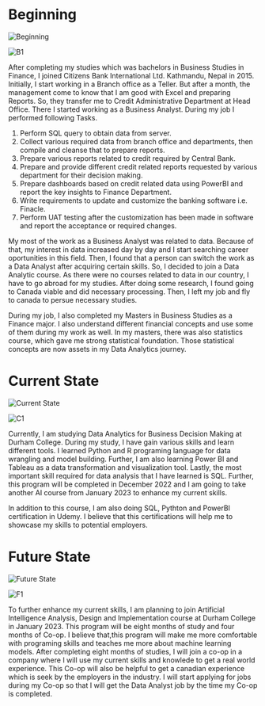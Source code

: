 # Beginning
![Beginning](https://user-images.githubusercontent.com/109762085/206873012-6889ea1a-db05-4b36-8f2c-e84bed571f75.jpg)

![B1](https://user-images.githubusercontent.com/109762085/206873032-2e6d006e-2562-4a13-ac92-6dfbe2b29ed2.jpg)

After completing my studies which was bachelors in Business Studies in Finance, I joined Citizens Bank International Ltd. Kathmandu, Nepal in 2015. Initially, I start working in a Branch office as a Teller. But after a month, the management come to know that I am good with Excel and preparing Reports. So, they transfer me to Credit Administrative Department at Head Office. There I started working as a Business Analyst. During my job I performed following Tasks.

1. Perform SQL query to obtain data from server.
2. Collect various required data from branch office and departments, then compile and cleanse that to prepare reports.
3. Prepare various reports related to credit required by Central Bank.
4. Prepare and provide different credit related reports requested by various department for their decision making.
5. Prepare dashboards based on credit related data using PowerBI and report the key insights to Finance Department.
6. Write requirements to update and customize the banking software i.e. Finacle.
7. Perform UAT testing after the customization has been made in software and report the acceptance or required changes.

My most of the work as a Business Analyst was related to data. Because of that, my interest in data increased day by day and I start searching career oportunities in this field. Then, I found that a person can switch the work as a Data Analyst after acquiring certain skills. So, I decided to join a Data Analytic course. As there were no courses related to data in our country, I have to go abroad for my studies. After doing some research, I found going to Canada viable and did necessary processing. Then, I left my job and fly to canada to persue necessary studies.

During my job, I also completed my Masters in Business Studies as a Finance major. I also understand different financial concepts and use some of them during my work as well. In my masters, there was also statistics course, which gave me strong statistical foundation. Those statistical concepts are now assets in my Data Analytics journey.

# Current State

![Current State](https://user-images.githubusercontent.com/109762085/206873111-a8b08913-72d7-4e0d-a430-b98bedcef0e0.jpg)

![C1](https://user-images.githubusercontent.com/109762085/206873137-0923128c-978c-4625-bd0d-58f3df78be25.jpg)

Currently, I am studying Data Analytics for Business Decision Making at Durham College. During my study, I have gain various skills and learn different tools. I learned Python and R programing language for data wrangling and model building. Further, I am also learning Power BI and Tableau as a data transformation and visualization tool. Lastly, the most important skill required for data analysis that I have learned is SQL. Further, this program will be completed in December 2022 and I am going to take another AI course from January 2023 to enhance my current skills.

In addition to this course, I am also doing SQL, Pythton and PowerBI certification in Udemy. I believe that this certifications will help me to showcase my skills to potential employers.

# Future State
![Future State](https://user-images.githubusercontent.com/109762085/206873166-ade409aa-2b1f-4370-ae9f-f2b4a1a33a1c.jpg)

![F1](https://user-images.githubusercontent.com/109762085/206873180-7f2cb839-787f-4d21-b9b6-f3cc907bfd7a.jpg)

To further enhance my current skills, I am planning to join Artificial Intelligence Analysis, Design and Implementation course at Durham College in January 2023. This program will be eight months of study and four months of Co-op. I believe that,this program will make me more comfortable with programing skills and teaches me more about machine learning models. After completing eight months of studies, I will join a co-op in a company where I will use my current skills and knowlede to get a real world experience. This Co-op will also be helpful to get a canadian experience which is seek by the employers in the industry. I will start applying for jobs during my Co-op so that I will get the Data Analyst job by the time my Co-op is completed.

